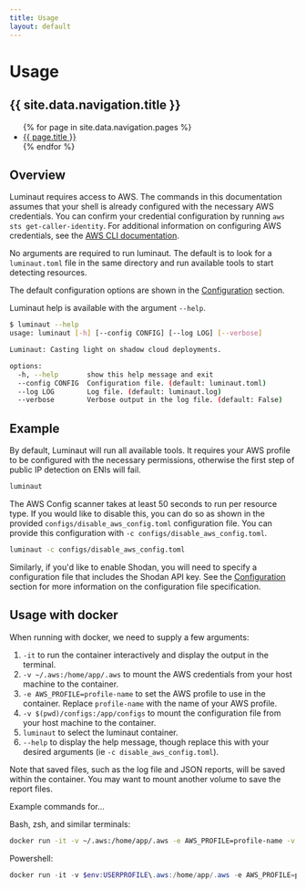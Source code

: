 ```yaml
---
title: Usage
layout: default
---
```


# Usage

<h2>{{ site.data.navigation.title }}</h2>

<ul>
   {% for page in site.data.navigation.pages %}
      <li><a href="{{ site.github.url }}{{ page.url }}">{{ page.title }}</a></li>
   {% endfor %}
</ul>

## Overview

Luminaut requires access to AWS. The commands in this documentation assumes that your shell is already configured with the necessary AWS credentials. You can confirm your credential configuration by running `aws sts get-caller-identity`. For additional information on configuring AWS credentials, see the [AWS CLI documentation](https://docs.aws.amazon.com/cli/latest/userguide/cli-chap-configure.html).

No arguments are required to run luminaut. The default is to look for a `luminaut.toml` file in the same directory and run available tools to start detecting resources.

The default configuration options are shown in the [Configuration](#configuration) section.

Luminaut help is available with the argument `--help`.

```bash
$ luminaut --help                       
usage: luminaut [-h] [--config CONFIG] [--log LOG] [--verbose]

Luminaut: Casting light on shadow cloud deployments. 

options:
  -h, --help       show this help message and exit
  --config CONFIG  Configuration file. (default: luminaut.toml)
  --log LOG        Log file. (default: luminaut.log)
  --verbose        Verbose output in the log file. (default: False)
```

## Example

By default, Luminaut will run all available tools. It requires your AWS profile to be configured with the necessary permissions, otherwise the first step of public IP detection on ENIs will fail.

```bash
luminaut
```

The AWS Config scanner takes at least 50 seconds to run per resource type. If you would like to disable this, you can do so as shown in the provided `configs/disable_aws_config.toml` configuration file. You can provide this configuration with `-c configs/disable_aws_config.toml`.

```bash
luminaut -c configs/disable_aws_config.toml
```

Similarly, if you'd like to enable Shodan, you will need to specify a configuration file that includes the Shodan API key. See the [Configuration](#configuration) section for more information on the configuration file specification.

## Usage with docker

When running with docker, we need to supply a few arguments:
1. `-it` to run the container interactively and display the output in the terminal.
2. `-v ~/.aws:/home/app/.aws` to mount the AWS credentials from your host machine to the container.
3. `-e AWS_PROFILE=profile-name` to set the AWS profile to use in the container. Replace `profile-name` with the name of your AWS profile.
4. `-v $(pwd)/configs:/app/configs` to mount the configuration file from your host machine to the container.
5. `luminaut` to select the luminaut container.
6. `--help` to display the help message, though replace this with your desired arguments (ie `-c disable_aws_config.toml`).

Note that saved files, such as the log file and JSON reports, will be saved within the container. You may want to mount another volume to save the report files.

Example commands for...

Bash, zsh, and similar terminals:
```bash
docker run -it -v ~/.aws:/home/app/.aws -e AWS_PROFILE=profile-name -v $(pwd)/configs:/app/configs luminaut --help
```

Powershell:
```powershell
docker run -it -v $env:USERPROFILE\.aws:/home/app/.aws -e AWS_PROFILE=profile-name -v ${PWD}\configs:/app/configs luminaut --help
```
